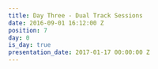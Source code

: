 ```yaml
---
title: Day Three - Dual Track Sessions
date: 2016-09-01 16:12:00 Z
position: 7
day: 0
is_day: true
presentation_date: 2017-01-17 00:00:00 Z
---
```


